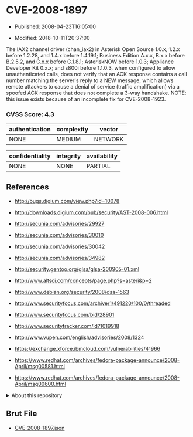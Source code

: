# CVE-2008-1897

- Published: 2008-04-23T16:05:00

- Modified: 2018-10-11T20:37:00

The IAX2 channel driver (chan_iax2) in Asterisk Open Source 1.0.x, 1.2.x before 1.2.28, and 1.4.x before 1.4.19.1; Business Edition A.x.x, B.x.x before B.2.5.2, and C.x.x before C.1.8.1; AsteriskNOW before 1.0.3; Appliance Developer Kit 0.x.x; and s800i before 1.1.0.3, when configured to allow unauthenticated calls, does not verify that an ACK response contains a call number matching the server's reply to a NEW message, which allows remote attackers to cause a denial of service (traffic amplification) via a spoofed ACK response that does not complete a 3-way handshake.  NOTE: this issue exists because of an incomplete fix for CVE-2008-1923.

### CVSS Score: **4.3**

| authentication | complexity | vector |
| --- | --- | --- |
| NONE | MEDIUM | NETWORK |

| confidentiality | integrity | availability |
| --- | --- | --- |
| NONE | NONE | PARTIAL |

## References

* http://bugs.digium.com/view.php?id=10078

* http://downloads.digium.com/pub/security/AST-2008-006.html

* http://secunia.com/advisories/29927

* http://secunia.com/advisories/30010

* http://secunia.com/advisories/30042

* http://secunia.com/advisories/34982

* http://security.gentoo.org/glsa/glsa-200905-01.xml

* http://www.altsci.com/concepts/page.php?s=asteri&p=2

* http://www.debian.org/security/2008/dsa-1563

* http://www.securityfocus.com/archive/1/491220/100/0/threaded

* http://www.securityfocus.com/bid/28901

* http://www.securitytracker.com/id?1019918

* http://www.vupen.com/english/advisories/2008/1324

* https://exchange.xforce.ibmcloud.com/vulnerabilities/41966

* https://www.redhat.com/archives/fedora-package-announce/2008-April/msg00581.html

* https://www.redhat.com/archives/fedora-package-announce/2008-April/msg00600.html

<details>
<summary>About this repository</summary> 

  This repository is part of the project [Live Hack CVE](https://github.com/Live-Hack-CVE). Main website can be found [www.live-hack.org](https://www.live-hack.org) 
  
  Made by [Sn0wAlice](https://github.com/Sn0wAlice) for the people that care about security and need to have a feed of the latest CVEs. Hope you enjoy it, don't forget to star the repo and follow me on [Twitter](https://twitter.com/Sn0wAlice) and [Github](https://github.com/Sn0wAlice). And that is my [personnal website](https://www.alice-snow.me/)

  - [Home Page](https://github.com/Live-Hack-CVE)
  - [Framework](https://github.com/Live-Hack-CVE/cve-framework)
  - [CVE database](https://github.com/Live-Hack-CVE/full_database)
  - [Changelog](https://github.com/Live-Hack-CVE/Changelog)
</details>

## Brut File

* [CVE-2008-1897.json](https://raw.githubusercontent.com/Live-Hack-CVE/full_database/main/cves/2008/CVE-2008-1897.json)

